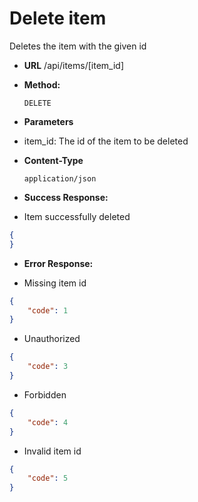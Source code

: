 # Delete item

Deletes the item with the given id

* **URL**
  /api/items/[item_id]

* **Method:**
  
  `DELETE`
  
* **Parameters**

- item_id: The id of the item to be deleted

* **Content-Type**

  `application/json`

* **Success Response:**

- Item successfully deleted

```json
{
}
```
 
* **Error Response:**

- Missing item id

```json
{
    "code": 1
}
```

- Unauthorized

```json
{
    "code": 3
}
```

- Forbidden

```json
{
    "code": 4
}
```

- Invalid item id

```json
{
    "code": 5
}
```
